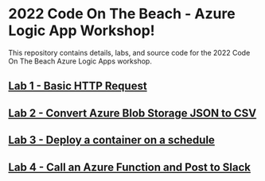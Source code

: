 # 2022 Code On The Beach - Azure Logic App Workshop!
This repository contains details, labs, and source code for the 2022 Code On The Beach Azure Logic Apps workshop. 

## [Lab 1 - Basic HTTP Request](Lab1)

## [Lab 2 - Convert Azure Blob Storage JSON to CSV](Lab2)

## [Lab 3 - Deploy a container on a schedule](Lab3)

## [Lab 4 - Call an Azure Function and Post to Slack](Lab4)
